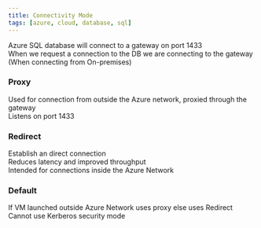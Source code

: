 ```yaml
---
title: Connectivity Mode
tags: [azure, cloud, database, sql]
---
```


Azure SQL database will connect to a gateway on port 1433  
When we request a connection to the DB we are connecting to the gateway (When connecting from On-premises)

### Proxy

Used for connection from outside the Azure network, proxied through the gateway  
Listens on port 1433

### Redirect

Establish an direct connection  
Reduces latency and improved throughput  
Intended for connections inside the Azure Network

### Default

If VM launched outside Azure Network uses proxy else uses Redirect  
Cannot use Kerberos security mode
